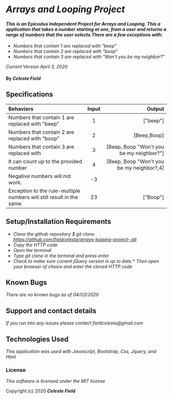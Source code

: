 # _Arrays and Looping Project_

#### _This is an Epicodus Independent Project for Arrays and Looping. This a application that takes a number starting at one, from a user and returns a range of numbers that the user selects.There are a few exceptions with:_
* _Numbers that contain 1 are replaced with "beep"_
* _Numbers that contain 2 are replaced with "boop"_
* _Numbers that contain 3 are replaced with "Won't you be my neighbor?"_


_Current Version April 3, 2020_

#### By _**Celeste Field**_

## Specifications 

|    Behaviors   |   Input      |    Output    |
| :------------- | :----------: | -----------: |
|Numbers that contain 1 are replaced with "beep"| 1 | ["beep"]
|Numbers that contain 2 are replaced with "boop"| 2 | [Beep,Boop]|
|Numbers that contain 3 are replaced with| 3 | [Beep, Boop "Won't you be my neighbor?"]|
|It can count up to the provided number| 4 | [Beep, Boop "Won't you be my neighbor?,4]|
|Negative numbers will not work.| -3 ||["Not a positive number"]|
|Exception to the rule-multiple numbers will still result in the same| 23 | ["Boop"]


## Setup/Installation Requirements

* _Clone the github repository $ git clone https://github.com/fieldceleste/arrays-looping-project-.git_
* _Copy the HTTP code_
* _Open the terminal_
* _Type git clone in the terminal and press enter_
* _Check to make sure current jQuery version is up to date._* _Then open your browser of choice and enter the cloned HTTP code_

## Known Bugs

_There are no known bugs as of 04/03/2020_

## Support and contact details

_If you run into any issues please contact fieldceleste@gmail.com_

## Technologies Used

_This application was used with Javascript, Bootstrap, Css, Jquery, and Html_

### License

*This software is licensed under the MIT license*

Copyright (c) 2020 **_Celeste Field_**
